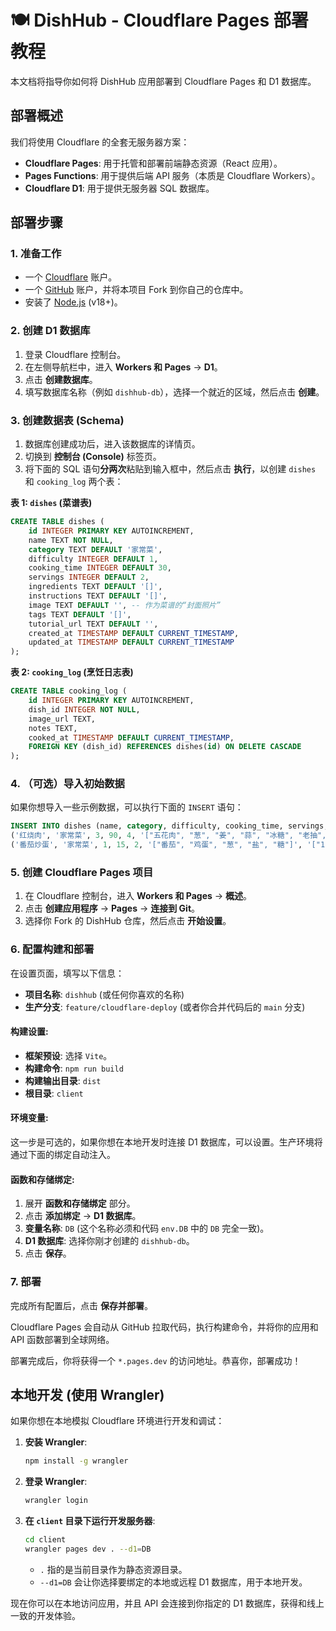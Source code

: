 # 🍽️ DishHub - Cloudflare Pages 部署教程

本文档将指导你如何将 DishHub 应用部署到 Cloudflare Pages 和 D1 数据库。

## 部署概述

我们将使用 Cloudflare 的全套无服务器方案：
- **Cloudflare Pages**: 用于托管和部署前端静态资源（React 应用）。
- **Pages Functions**: 用于提供后端 API 服务（本质是 Cloudflare Workers）。
- **Cloudflare D1**: 用于提供无服务器 SQL 数据库。

## 部署步骤

### 1. 准备工作

- 一个 [Cloudflare](https://dash.cloudflare.com/sign-up) 账户。
- 一个 [GitHub](https://github.com/) 账户，并将本项目 Fork 到你自己的仓库中。
- 安装了 [Node.js](https://nodejs.org/) (v18+)。

### 2. 创建 D1 数据库

1.  登录 Cloudflare 控制台。
2.  在左侧导航栏中，进入 **Workers 和 Pages** -> **D1**。
3.  点击 **创建数据库**。
4.  填写数据库名称（例如 `dishhub-db`），选择一个就近的区域，然后点击 **创建**。

### 3. 创建数据表 (Schema)

1.  数据库创建成功后，进入该数据库的详情页。
2.  切换到 **控制台 (Console)** 标签页。
3.  将下面的 SQL 语句**分两次**粘贴到输入框中，然后点击 **执行**，以创建 `dishes` 和 `cooking_log` 两个表：

**表 1: `dishes` (菜谱表)**
```sql
CREATE TABLE dishes (
    id INTEGER PRIMARY KEY AUTOINCREMENT,
    name TEXT NOT NULL,
    category TEXT DEFAULT '家常菜',
    difficulty INTEGER DEFAULT 1,
    cooking_time INTEGER DEFAULT 30,
    servings INTEGER DEFAULT 2,
    ingredients TEXT DEFAULT '[]',
    instructions TEXT DEFAULT '[]',
    image TEXT DEFAULT '', -- 作为菜谱的“封面照片”
    tags TEXT DEFAULT '[]',
    tutorial_url TEXT DEFAULT '',
    created_at TIMESTAMP DEFAULT CURRENT_TIMESTAMP,
    updated_at TIMESTAMP DEFAULT CURRENT_TIMESTAMP
);
```

**表 2: `cooking_log` (烹饪日志表)**
```sql
CREATE TABLE cooking_log (
    id INTEGER PRIMARY KEY AUTOINCREMENT,
    dish_id INTEGER NOT NULL,
    image_url TEXT,
    notes TEXT,
    cooked_at TIMESTAMP DEFAULT CURRENT_TIMESTAMP,
    FOREIGN KEY (dish_id) REFERENCES dishes(id) ON DELETE CASCADE
);
```

### 4. （可选）导入初始数据

如果你想导入一些示例数据，可以执行下面的 `INSERT` 语句：

```sql
INSERT INTO dishes (name, category, difficulty, cooking_time, servings, ingredients, instructions, tags, image, tutorial_url) VALUES
('红烧肉', '家常菜', 3, 90, 4, '["五花肉", "葱", "姜", "蒜", "冰糖", "老抽", "生抽"]', '["1. 五花肉切块焯水...", "2. 炒糖色...", "3. 加入调料慢炖..."]', '["本帮菜", "下饭菜"]', 'https://example.com/hongshaorou.jpg', ''),
('番茄炒蛋', '家常菜', 1, 15, 2, '["番茄", "鸡蛋", "葱", "盐", "糖"]', '["1. 鸡蛋打散...", "2. 番茄切块...", "3. 先炒鸡蛋，再炒番茄..."]', '["快手菜", "国民菜"]', 'https://example.com/fanqiechaodan.jpg', '');
```

### 5. 创建 Cloudflare Pages 项目

1.  在 Cloudflare 控制台，进入 **Workers 和 Pages** -> **概述**。
2.  点击 **创建应用程序** -> **Pages** -> **连接到 Git**。
3.  选择你 Fork 的 DishHub 仓库，然后点击 **开始设置**。

### 6. 配置构建和部署

在设置页面，填写以下信息：

-   **项目名称**: `dishhub` (或任何你喜欢的名称)
-   **生产分支**: `feature/cloudflare-deploy` (或者你合并代码后的 `main` 分支)

#### **构建设置**:

-   **框架预设**: 选择 `Vite`。
-   **构建命令**: `npm run build`
-   **构建输出目录**: `dist`
-   **根目录**: `client`

#### **环境变量**:
这一步是可选的，如果你想在本地开发时连接 D1 数据库，可以设置。生产环境将通过下面的绑定自动注入。

#### **函数和存储绑定**:

1.  展开 **函数和存储绑定** 部分。
2.  点击 **添加绑定** -> **D1 数据库**。
3.  **变量名称**: `DB` (这个名称必须和代码 `env.DB` 中的 `DB` 完全一致)。
4.  **D1 数据库**: 选择你刚才创建的 `dishhub-db`。
5.  点击 **保存**。

### 7. 部署

完成所有配置后，点击 **保存并部署**。

Cloudflare Pages 会自动从 GitHub 拉取代码，执行构建命令，并将你的应用和 API 函数部署到全球网络。

部署完成后，你将获得一个 `*.pages.dev` 的访问地址。恭喜你，部署成功！

## 本地开发 (使用 Wrangler)

如果你想在本地模拟 Cloudflare 环境进行开发和调试：

1.  **安装 Wrangler**:
    ```bash
    npm install -g wrangler
    ```

2.  **登录 Wrangler**:
    ```bash
    wrangler login
    ```

3.  **在 `client` 目录下运行开发服务器**:
    ```bash
    cd client
    wrangler pages dev . --d1=DB
    ```
    - `.` 指的是当前目录作为静态资源目录。
    - `--d1=DB` 会让你选择要绑定的本地或远程 D1 数据库，用于本地开发。

现在你可以在本地访问应用，并且 API 会连接到你指定的 D1 数据库，获得和线上一致的开发体验。
